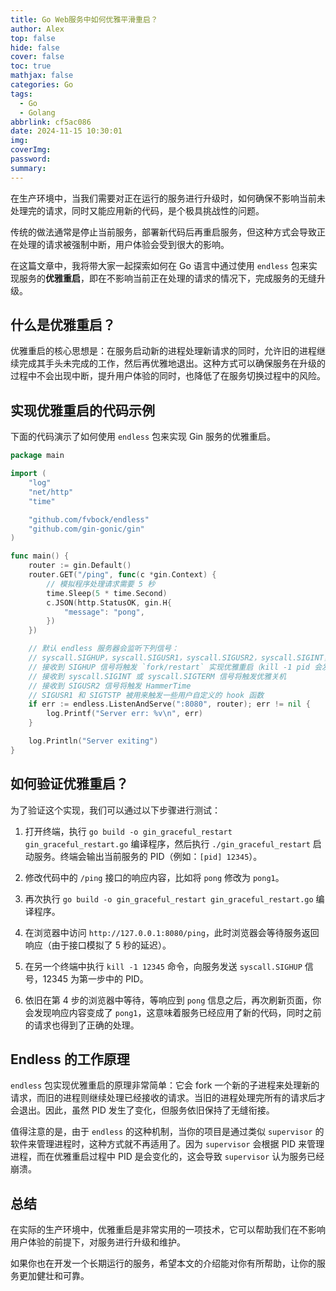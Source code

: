 ```yaml
---
title: Go Web服务中如何优雅平滑重启？
author: Alex
top: false
hide: false
cover: false
toc: true
mathjax: false
categories: Go
tags:
  - Go
  - Golang
abbrlink: cf5ac086
date: 2024-11-15 10:30:01
img:
coverImg:
password:
summary:
---
```


在生产环境中，当我们需要对正在运行的服务进行升级时，如何确保不影响当前未处理完的请求，同时又能应用新的代码，是个极具挑战性的问题。

传统的做法通常是停止当前服务，部署新代码后再重启服务，但这种方式会导致正在处理的请求被强制中断，用户体验会受到很大的影响。

在这篇文章中，我将带大家一起探索如何在 Go 语言中通过使用 `endless` 包来实现服务的**优雅重启**，即在不影响当前正在处理的请求的情况下，完成服务的无缝升级。

## 什么是优雅重启？

优雅重启的核心思想是：在服务启动新的进程处理新请求的同时，允许旧的进程继续完成其手头未完成的工作，然后再优雅地退出。这种方式可以确保服务在升级的过程中不会出现中断，提升用户体验的同时，也降低了在服务切换过程中的风险。

## 实现优雅重启的代码示例

下面的代码演示了如何使用 `endless` 包来实现 Gin 服务的优雅重启。

```go
package main

import (
	"log"
	"net/http"
	"time"

	"github.com/fvbock/endless"
	"github.com/gin-gonic/gin"
)

func main() {
	router := gin.Default()
	router.GET("/ping", func(c *gin.Context) {
		// 模拟程序处理请求需要 5 秒
		time.Sleep(5 * time.Second)
		c.JSON(http.StatusOK, gin.H{
			"message": "pong",
		})
	})

	// 默认 endless 服务器会监听下列信号：
	// syscall.SIGHUP，syscall.SIGUSR1，syscall.SIGUSR2，syscall.SIGINT，syscall.SIGTERM 和 syscall.SIGTSTP
	// 接收到 SIGHUP 信号将触发 `fork/restart` 实现优雅重启（kill -1 pid 会发送 SIGHUP 信号）
	// 接收到 syscall.SIGINT 或 syscall.SIGTERM 信号将触发优雅关机
	// 接收到 SIGUSR2 信号将触发 HammerTime
	// SIGUSR1 和 SIGTSTP 被用来触发一些用户自定义的 hook 函数
	if err := endless.ListenAndServe(":8080", router); err != nil {
		log.Printf("Server err: %v\n", err)
	}

	log.Println("Server exiting")
}
```

## 如何验证优雅重启？

为了验证这个实现，我们可以通过以下步骤进行测试：

1. 打开终端，执行 `go build -o gin_graceful_restart gin_graceful_restart.go` 编译程序，然后执行 `./gin_graceful_restart` 启动服务。终端会输出当前服务的 PID（例如：`[pid] 12345`）。

2. 修改代码中的 `/ping` 接口的响应内容，比如将 `pong` 修改为 `pong1`。

3. 再次执行 `go build -o gin_graceful_restart gin_graceful_restart.go` 编译程序。

4. 在浏览器中访问 `http://127.0.0.1:8080/ping`，此时浏览器会等待服务返回响应（由于接口模拟了 5 秒的延迟）。

5. 在另一个终端中执行 `kill -1 12345` 命令，向服务发送 `syscall.SIGHUP` 信号，12345 为第一步中的 PID。

6. 依旧在第 4 步的浏览器中等待，等响应到 `pong` 信息之后，再次刷新页面，你会发现响应内容变成了 `pong1`，这意味着服务已经应用了新的代码，同时之前的请求也得到了正确的处理。

## Endless 的工作原理

`endless` 包实现优雅重启的原理非常简单：它会 fork 一个新的子进程来处理新的请求，而旧的进程则继续处理已经接收的请求。当旧的进程处理完所有的请求后才会退出。因此，虽然 PID 发生了变化，但服务依旧保持了无缝衔接。

值得注意的是，由于 `endless` 的这种机制，当你的项目是通过类似 `supervisor` 的软件来管理进程时，这种方式就不再适用了。因为 `supervisor` 会根据 PID 来管理进程，而在优雅重启过程中 PID 是会变化的，这会导致 `supervisor` 认为服务已经崩溃。

## 总结

在实际的生产环境中，优雅重启是非常实用的一项技术，它可以帮助我们在不影响用户体验的前提下，对服务进行升级和维护。

如果你也在开发一个长期运行的服务，希望本文的介绍能对你有所帮助，让你的服务更加健壮和可靠。
